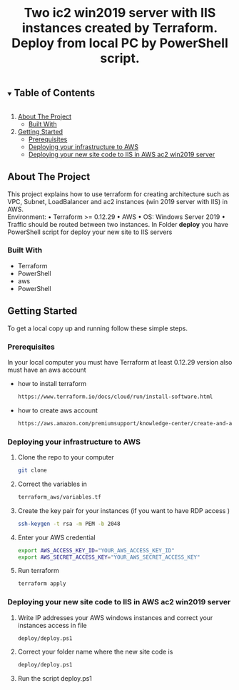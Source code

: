 <br />
<p align="center">
  <h1 align="center">Two ic2 win2019 server with IIS instances created by Terraform. Deploy from local PC by PowerShell script.</h1>

</p>


<details open="open">
  <summary><h2 style="display: inline-block">Table of Contents</h2></summary>
  <ol>
    <li>
      <a href="#about-the-project">About The Project</a>
      <ul>
        <li><a href="#built-with">Built With</a></li>
      </ul>
    </li>
    <li>
      <a href="#getting-started">Getting Started</a>
      <ul>
        <li><a href="#prerequisites">Prerequisites</a></li>
        <li><a href="#deploying-your-infrastructure">Deploying your infrastructure to AWS</a></li>
        <li><a href="#Deploying-your-new-site">Deploying your new site code to IIS in AWS ac2 win2019 server</a></li>
      </ul>
    </li>
  </ol>
</details>



<!-- ABOUT THE PROJECT -->
## About The Project

This project explains how to use terraform for creating architecture such as VPC, Subnet, LoadBalancer and ac2 instances (win 2019 server with IIS) in AWS.  
Environment:
    • Terraform >= 0.12.29
    • AWS
    • OS: Windows Server 2019
    • Traffic should be routed between two instances.
In Folder **deploy** you have PowerShell script for deploy your new site to IIS servers


### Built With

* []()Terraform
* []()PowerShell
* []()aws
* []()PowerShell



<!-- GETTING STARTED -->
## Getting Started

To get a local copy up and running follow these simple steps.

### Prerequisites

In your local computer you must have Terraform at least 0.12.29 version also must have an aws account
* how to install terraform
  ```sh
  https://www.terraform.io/docs/cloud/run/install-software.html
  ```
* how to create aws account
  ```sh
  https://aws.amazon.com/premiumsupport/knowledge-center/create-and-activate-aws-account/
  ```

### Deploying your infrastructure to AWS

1. Clone the repo to your computer
   ```sh
   git clone
   ```
2. Correct the variables in
   ```sh
   terraform_aws/variables.tf
   ```
3. Create the key pair for your instances (if you want to have RDP access )
   ```sh
   ssh-keygen -t rsa -m PEM -b 2048
   ```
4. Enter your AWS credential
   ```sh
   export AWS_ACCESS_KEY_ID="YOUR_AWS_ACCESS_KEY_ID"
   export AWS_SECRET_ACCESS_KEY="YOUR_AWS_SECRET_ACCESS_KEY"
   ```
5. Run terraform
   ```sh
   terraform apply
   ```


### Deploying your new site code to IIS in AWS ac2 win2019 server

1. Write IP addresses your AWS windows instances and correct your instances access in file
   ```sh
   deploy/deploy.ps1
   ```
2. Correct your folder name where the new site code is
   ```sh
   deploy/deploy.ps1
   ```
3. Run the script deploy.ps1
